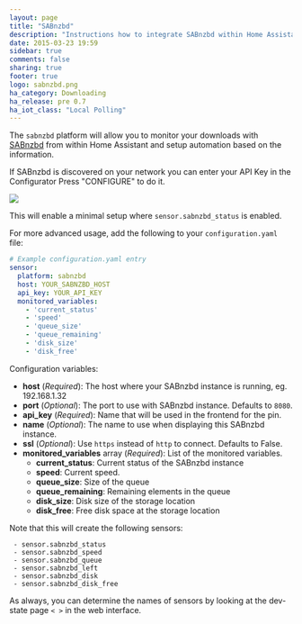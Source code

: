 ```yaml
---
layout: page
title: "SABnzbd"
description: "Instructions how to integrate SABnzbd within Home Assistant."
date: 2015-03-23 19:59
sidebar: true
comments: false
sharing: true
footer: true
logo: sabnzbd.png
ha_category: Downloading
ha_release: pre 0.7
ha_iot_class: "Local Polling"
---
```



The `sabnzbd` platform will allow you to monitor your downloads with [SABnzbd](http://sabnzbd.org) from within Home Assistant and setup automation based on the information.

If SABnzbd is discovered on your network you can enter your API Key in the Configurator Press "CONFIGURE" to do it.

<p class='img'>
  <img src='{{site_root}}/images/screenshots/sabnzbd-configure.png' />
</p>

This will enable a minimal setup where `sensor.sabnzbd_status` is enabled.


For more advanced usage, add the following to your `configuration.yaml` file:

```yaml
# Example configuration.yaml entry
sensor:
  platform: sabnzbd
  host: YOUR_SABNZBD_HOST
  api_key: YOUR_API_KEY
  monitored_variables:
    - 'current_status'
    - 'speed'
    - 'queue_size'
    - 'queue_remaining'
    - 'disk_size'
    - 'disk_free'
```

Configuration variables:

- **host** (*Required*): The host where your SABnzbd instance is running, eg. 192.168.1.32
- **port** (*Optional*): The port to use with SABnzbd instance. Defaults to `8080`.
- **api_key** (*Required*): Name that will be used in the frontend for the pin.
- **name** (*Optional*): The name to use when displaying this SABnzbd instance.
- **ssl** (*Optional*): Use `https` instead of `http` to connect. Defaults to False.
- **monitored_variables** array (*Required*): List of the monitored variables.
  - **current_status**: Current status of the SABnzbd instance
  - **speed**: Current speed.
  - **queue_size**: Size of the queue
  - **queue_remaining**: Remaining elements in the queue
  - **disk_size**: Disk size of the storage location
  - **disk_free**: Free disk space at the storage location

Note that this will create the following sensors:

```
 - sensor.sabnzbd_status
 - sensor.sabnzbd_speed
 - sensor.sabnzbd_queue
 - sensor.sabnzbd_left
 - sensor.sabnzbd_disk
 - sensor.sabnzbd_disk_free
```

As always, you can determine the names of sensors by looking at the dev-state page `< >` in the web interface.
